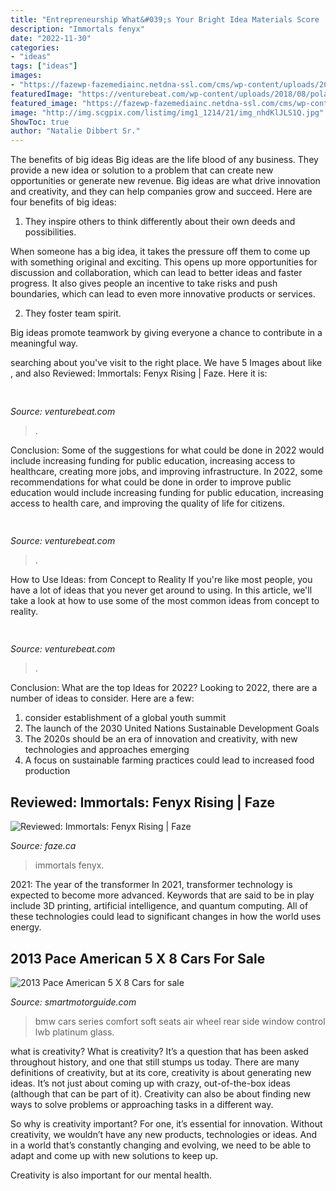 ```yaml
---
title: "Entrepreneurship What&#039;s Your Bright Idea Materials Score : Bmw Cars Series Comfort Soft Seats Air Wheel Rear Side Window Control Lwb Platinum Glass"
description: "Immortals fenyx"
date: "2022-11-30"
categories:
- "ideas"
tags: ["ideas"]
images:
- "https://fazewp-fazemediainc.netdna-ssl.com/cms/wp-content/uploads/2020/12/immortals-fenyx-1-600x338.jpg"
featuredImage: "https://venturebeat.com/wp-content/uploads/2018/08/polarrheader.jpg?w=640"
featured_image: "https://fazewp-fazemediainc.netdna-ssl.com/cms/wp-content/uploads/2020/12/immortals-fenyx-1-600x338.jpg"
image: "http://img.scgpix.com/listimg/img1_1214/21/img_nhdKlJLS1Q.jpg"
ShowToc: true
author: "Natalie Dibbert Sr."
---
```



The benefits of big ideas
Big ideas are the life blood of any business. They provide a new idea or solution to a problem that can create new opportunities or generate new revenue. Big ideas are what drive innovation and creativity, and they can help companies grow and succeed. Here are four benefits of big ideas:
1. They inspire others to think differently about their own deeds and possibilities.

When someone has a big idea, it takes the pressure off them to come up with something original and exciting. This opens up more opportunities for discussion and collaboration, which can lead to better ideas and faster progress. It also gives people an incentive to take risks and push boundaries, which can lead to even more innovative products or services.

2. They foster team spirit.

Big ideas promote teamwork by giving everyone a chance to contribute in a meaningful way.

	

		
searching about  you've visit to the right place. We have 5 Images about  like ,  and also Reviewed: Immortals: Fenyx Rising | Faze. Here it is:
		
    
## 

<img loading=lazy src="https://venturebeat.com/wp-content/uploads/2019/05/AI-development-kit-asus-zenbook.png" onerror="this.onerror=null;this.src='https://tse2.mm.bing.net/th?id=OIP.8jArF42QqFknpNrXOfRKQwHaF7&amp;pid=15.1';" alt="">

_Source: venturebeat.com_

>. 

	

Conclusion: Some of the suggestions for what could be done in 2022 would include increasing funding for public education, increasing access to healthcare, creating more jobs, and improving infrastructure.
In 2022, some recommendations for what could be done in order to improve public education would include increasing funding for public education, increasing access to health care, and improving the quality of life for citizens.

    
## 

<img loading=lazy src="https://venturebeat.com/wp-content/uploads/2018/08/FINAL20GRAPH.gif?w=800" onerror="this.onerror=null;this.src='https://tse2.mm.bing.net/th?id=OIP.Fc2tsz2stEq5Oogxnfu-oAHaEU&amp;pid=15.1';" alt="">

_Source: venturebeat.com_

>. 

	

How to Use Ideas: from Concept to Reality
If you're like most people, you have a lot of ideas that you never get around to using. In this article, we'll take a look at how to use some of the most common ideas from concept to reality.

    
## 

<img loading=lazy src="https://venturebeat.com/wp-content/uploads/2018/08/polarrheader.jpg?w=640" onerror="this.onerror=null;this.src='https://tse4.mm.bing.net/th?id=OIP.lhPzMaTDCAJh-O4HBuuTqgHaFF&amp;pid=15.1';" alt="">

_Source: venturebeat.com_

>. 

	

Conclusion: What are the top Ideas for 2022?
Looking to 2022, there are a number of ideas to consider. Here are a few: 
1. consider establishment of a global youth summit 
2. The launch of the 2030 United Nations Sustainable Development Goals 
3. The 2020s should be an era of innovation and creativity, with new technologies and approaches emerging 
4. A focus on sustainable farming practices could lead to increased food production 

    
## Reviewed: Immortals: Fenyx Rising | Faze

<img loading=lazy src="https://fazewp-fazemediainc.netdna-ssl.com/cms/wp-content/uploads/2020/12/immortals-fenyx-1-600x338.jpg" onerror="this.onerror=null;this.src='https://tse3.mm.bing.net/th?id=OIP.Y376aPWJGwVkbwll8VpQWgHaEL&amp;pid=15.1';" alt="Reviewed: Immortals: Fenyx Rising | Faze">

_Source: faze.ca_

>immortals fenyx. 

	

2021: The year of the transformer
In 2021, transformer technology is expected to become more advanced. Keywords that are said to be in play include 3D printing, artificial intelligence, and quantum computing. All of these technologies could lead to significant changes in how the world uses energy.

    
## 2013 Pace American 5 X 8 Cars For Sale

<img loading=lazy src="http://img.scgpix.com/listimg/img1_1214/21/img_nhdKlJLS1Q.jpg" onerror="this.onerror=null;this.src='https://tse2.mm.bing.net/th?id=OIP.C0AbClpNf-fqKd7Aj4nqzAAAAA&amp;pid=15.1';" alt="2013 Pace American 5 X 8 Cars for sale">

_Source: smartmotorguide.com_

>bmw cars series comfort soft seats air wheel rear side window control lwb platinum glass. 

	

what is creativity?
What is creativity? It’s a question that has been asked throughout history, and one that still stumps us today. There are many definitions of creativity, but at its core, creativity is about generating new ideas.
It’s not just about coming up with crazy, out-of-the-box ideas (although that can be part of it). Creativity can also be about finding new ways to solve problems or approaching tasks in a different way.

So why is creativity important? For one, it’s essential for innovation. Without creativity, we wouldn’t have any new products, technologies or ideas. And in a world that’s constantly changing and evolving, we need to be able to adapt and come up with new solutions to keep up.

Creativity is also important for our mental health.

